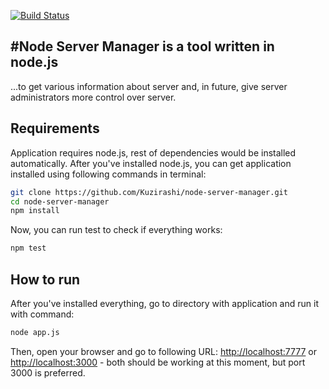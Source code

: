 [![Build Status](https://travis-ci.org/Kuzirashi/node-server-manager.png?branch=master)](https://travis-ci.org/Kuzirashi/node-server-manager)


#Node Server Manager is a tool written in node.js
------------
...to get various information about server and, in future, give server administrators more control over server.

## Requirements

Application requires node.js, rest of dependencies would be installed automatically. After you've installed node.js, you can get application installed using following commands in terminal:
~~~~ bash
git clone https://github.com/Kuzirashi/node-server-manager.git
cd node-server-manager
npm install
~~~~
Now, you can run test to check if everything works:
~~~~ bash
npm test
~~~~

## How to run

After you've installed everything, go to directory with application and run it with command:
~~~~ bash
node app.js
~~~~
Then, open your browser and go to following URL: [http://localhost:7777](http://localhost:7777) or [http://localhost:3000](http://localhost:3000) - both should be working at this moment, but port 3000 is preferred.